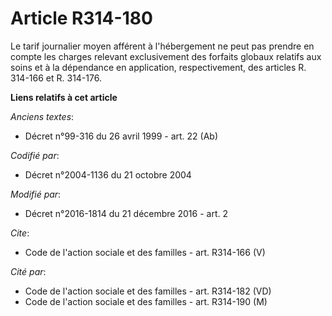 # Article R314-180

Le tarif journalier moyen afférent à l'hébergement ne peut pas prendre en compte les charges relevant exclusivement des
forfaits globaux relatifs aux soins et à la dépendance en application, respectivement, des articles R. 314-166 et R. 314-176.

**Liens relatifs à cet article**

_Anciens textes_:

  - Décret n°99-316 du 26 avril 1999 - art. 22 (Ab)

_Codifié par_:

  - Décret n°2004-1136 du 21 octobre 2004

_Modifié par_:

  - Décret n°2016-1814 du 21 décembre 2016 - art. 2

_Cite_:

  - Code de l'action sociale et des familles - art. R314-166 (V)

_Cité par_:

  - Code de l'action sociale et des familles - art. R314-182 (VD)
  - Code de l'action sociale et des familles - art. R314-190 (M)
